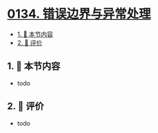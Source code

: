 # [0134. 错误边界与异常处理](https://github.com/tnotesjs/TNotes.react/tree/main/notes/0134.%20%E9%94%99%E8%AF%AF%E8%BE%B9%E7%95%8C%E4%B8%8E%E5%BC%82%E5%B8%B8%E5%A4%84%E7%90%86)

<!-- region:toc -->

- [1. 🎯 本节内容](#1--本节内容)
- [2. 🫧 评价](#2--评价)

<!-- endregion:toc -->

## 1. 🎯 本节内容

- todo

## 2. 🫧 评价

- todo
